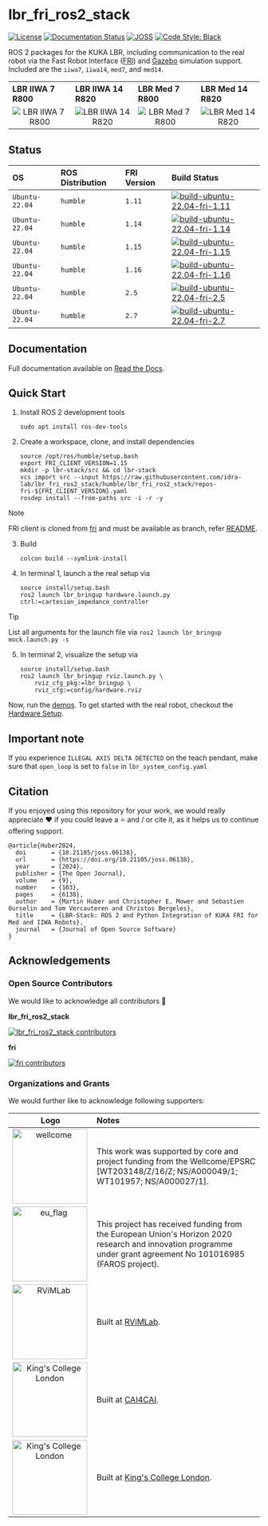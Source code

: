 # lbr_fri_ros2_stack
[![License](https://img.shields.io/github/license/lbr-stack/lbr_fri_ros2_stack)](https://github.com/lbr-stack/lbr_fri_ros2_stack/tree/humble?tab=Apache-2.0-1-ov-file#readme) 
[![Documentation Status](https://readthedocs.org/projects/lbr-stack/badge/?version=latest)](https://lbr-stack.readthedocs.io/en/latest/?badge=latest)
[![JOSS](https://joss.theoj.org/papers/c43c82bed833c02503dd47f2637192ef/status.svg)](https://joss.theoj.org/papers/c43c82bed833c02503dd47f2637192ef) 
[![Code Style: Black](https://img.shields.io/badge/code%20style-black-000000.svg)](https://github.com/psf/black)

ROS 2 packages for the KUKA LBR, including communication to the real robot via the Fast Robot Interface ([FRI](https://github.com/lbr-stack/fri)) and [Gazebo](http://gazebosim.org/) simulation support. Included are the `iiwa7`, `iiwa14`, `med7`, and `med14`.

<body>
    <table>
        <tr>
            <th align="left" width="25%">LBR IIWA 7 R800</th>
            <th align="left" width="25%">LBR IIWA 14 R820</th>
            <th align="left" width="25%">LBR Med 7 R800</th>
            <th align="left" width="25%">LBR Med 14 R820</th>
        </tr>
        <tr>
            <td align="center"><img src="https://raw.githubusercontent.com/lbr-stack/lbr_fri_ros2_stack/humble/lbr_fri_ros2_stack/doc/img/foxglove/iiwa7_r800.png" alt="LBR IIWA 7 R800"></td>
            <td align="center"><img src="https://raw.githubusercontent.com/lbr-stack/lbr_fri_ros2_stack/humble/lbr_fri_ros2_stack/doc/img/foxglove/iiwa14_r820.png" alt="LBR IIWA 14 R820"></td>
            <td align="center"><img src="https://raw.githubusercontent.com/lbr-stack/lbr_fri_ros2_stack/humble/lbr_fri_ros2_stack/doc/img/foxglove/med7_r800.png" alt="LBR Med 7 R800"></td>
            <td align="center"><img src="https://raw.githubusercontent.com/lbr-stack/lbr_fri_ros2_stack/humble/lbr_fri_ros2_stack/doc/img/foxglove/med14_r820.png" alt="LBR Med 14 R820"></td>
        </tr>
    </table>
</body>

## Status
| OS             | ROS Distribution | FRI Version |  Build Status |
| :------------- | :--------------- | :---------- |  :----------- |
| `Ubuntu-22.04` | `humble`         | `1.11`      |  [![build-ubuntu-22.04-fri-1.11](https://github.com/lbr-stack/lbr_fri_ros2_stack/actions/workflows/build-ubuntu-22.04-fri-1.11.yml/badge.svg)](https://github.com/lbr-stack/lbr_fri_ros2_stack/actions/workflows/build-ubuntu-22.04-fri-1.11.yml) |
| `Ubuntu-22.04` | `humble`         | `1.14`      |  [![build-ubuntu-22.04-fri-1.14](https://github.com/lbr-stack/lbr_fri_ros2_stack/actions/workflows/build-ubuntu-22.04-fri-1.14.yml/badge.svg)](https://github.com/lbr-stack/lbr_fri_ros2_stack/actions/workflows/build-ubuntu-22.04-fri-1.14.yml) |
| `Ubuntu-22.04` | `humble`         | `1.15`      |  [![build-ubuntu-22.04-fri-1.15](https://github.com/lbr-stack/lbr_fri_ros2_stack/actions/workflows/build-ubuntu-22.04-fri-1.15.yml/badge.svg)](https://github.com/lbr-stack/lbr_fri_ros2_stack/actions/workflows/build-ubuntu-22.04-fri-1.15.yml) |
| `Ubuntu-22.04` | `humble`         | `1.16`      |  [![build-ubuntu-22.04-fri-1.16](https://github.com/lbr-stack/lbr_fri_ros2_stack/actions/workflows/build-ubuntu-22.04-fri-1.16.yml/badge.svg)](https://github.com/lbr-stack/lbr_fri_ros2_stack/actions/workflows/build-ubuntu-22.04-fri-1.16.yml) |
| `Ubuntu-22.04` | `humble`         | `2.5`      |  [![build-ubuntu-22.04-fri-2.5](https://github.com/lbr-stack/lbr_fri_ros2_stack/actions/workflows/build-ubuntu-22.04-fri-2.5.yml/badge.svg)](https://github.com/lbr-stack/lbr_fri_ros2_stack/actions/workflows/build-ubuntu-22.04-fri-2.5.yml) |
| `Ubuntu-22.04` | `humble`         | `2.7`      |  [![build-ubuntu-22.04-fri-2.7](https://github.com/lbr-stack/lbr_fri_ros2_stack/actions/workflows/build-ubuntu-22.04-fri-2.7.yml/badge.svg)](https://github.com/lbr-stack/lbr_fri_ros2_stack/actions/workflows/build-ubuntu-22.04-fri-2.7.yml) |

## Documentation
Full documentation available on [Read the Docs](https://lbr-stack.readthedocs.io/en/latest).

## Quick Start
1. Install ROS 2 development tools

    ```shell
    sudo apt install ros-dev-tools
    ```

2. Create a workspace, clone, and install dependencies

    ```shell
    source /opt/ros/humble/setup.bash
    export FRI_CLIENT_VERSION=1.15
    mkdir -p lbr-stack/src && cd lbr-stack
    vcs import src --input https://raw.githubusercontent.com/idra-lab/lbr_fri_ros2_stack/humble/lbr_fri_ros2_stack/repos-fri-${FRI_CLIENT_VERSION}.yaml
    rosdep install --from-paths src -i -r -y
    ```

> [!NOTE]
> FRI client is cloned from [fri](https://github.com/lbr-stack/fri) and must be available as branch, refer [README](https://github.com/lbr-stack/fri?tab=readme-ov-file#contributing).

3. Build

    ```shell
    colcon build --symlink-install
    ```

4. In terminal 1, launch a the real setup via

    ```shell
    source install/setup.bash
    ros2 launch lbr_bringup hardware.launch.py ctrl:=cartesian_impedance_controller
    ```

> [!TIP]
> List all arguments for the launch file via `ros2 launch lbr_bringup mock.launch.py -s`

5. In terminal 2, visualize the setup via

    ```shell
    source install/setup.bash
    ros2 launch lbr_bringup rviz.launch.py \
        rviz_cfg_pkg:=lbr_bringup \
        rviz_cfg:=config/hardware.rviz
    ```

Now, run the [demos](https://lbr-stack.readthedocs.io/en/latest/lbr_fri_ros2_stack/lbr_demos/doc/lbr_demos.html). To get started with the real robot, checkout the [Hardware Setup](https://lbr-stack.readthedocs.io/en/latest/lbr_fri_ros2_stack/lbr_fri_ros2_stack/doc/hardware_setup.html).

## Important note
If you experience `ILLEGAL AXIS DELTA DETECTED` on the teach pendant, make sure that `open_loop` is set to `false` in `lbr_system_config.yaml`

## Citation
If you enjoyed using this repository for your work, we would really appreciate ❤️ if you could leave a ⭐ and / or cite it, as it helps us to continue offering support.

```
@article{Huber2024,
  doi       = {10.21105/joss.06138},
  url       = {https://doi.org/10.21105/joss.06138},
  year      = {2024},
  publisher = {The Open Journal},
  volume    = {9},
  number    = {103},
  pages     = {6138},
  author    = {Martin Huber and Christopher E. Mower and Sebastien Ourselin and Tom Vercauteren and Christos Bergeles},
  title     = {LBR-Stack: ROS 2 and Python Integration of KUKA FRI for Med and IIWA Robots},
  journal   = {Journal of Open Source Software}
}
```

## Acknowledgements
### Open Source Contributors
We would like to acknowledge all contributors 🚀

**lbr_fri_ros2_stack**

[![lbr_fri_ros2_stack contributors](https://contrib.rocks/image?repo=lbr-stack/lbr_fri_ros2_stack&max=20)](https://github.com/lbr-stack/lbr_fri_ros2_stack/graphs/contributors)

**fri**

[![fri contributors](https://contrib.rocks/image?repo=lbr-stack/fri&max=20)](https://github.com/lbr-stack/fri/graphs/contributors)

### Organizations and Grants
We would further like to acknowledge following supporters:

| Logo | Notes |
|:--:|:---|
| <img src="https://medicalengineering.org.uk/wp-content/themes/aalto-child/_assets/images/medicalengineering-logo.svg" alt="wellcome" width="150" align="left">  | This work was supported by core and project funding from the Wellcome/EPSRC [WT203148/Z/16/Z; NS/A000049/1; WT101957; NS/A000027/1]. |
| <img src="https://upload.wikimedia.org/wikipedia/commons/thumb/b/b7/Flag_of_Europe.svg/1920px-Flag_of_Europe.svg.png" alt="eu_flag" width="150" align="left"> | This project has received funding from the European Union's Horizon 2020 research and innovation programme under grant agreement No 101016985 (FAROS project). |
| <img src="https://rvim.online/author/avatar_hu8970a6942005977dc117387facf47a75_62303_270x270_fill_lanczos_center_2.png" alt="RViMLab" width="150" align="left"> | Built at [RViMLab](https://rvim.online/). |
| <img src="https://avatars.githubusercontent.com/u/75276868?s=200&v=4" alt="King's College London" width="150" align="left"> | Built at [CAI4CAI](https://cai4cai.ml/). |
| <img src="https://upload.wikimedia.org/wikipedia/commons/1/14/King%27s_College_London_logo.svg" alt="King's College London" width="150" align="left"> | Built at [King's College London](https://www.kcl.ac.uk/). |
